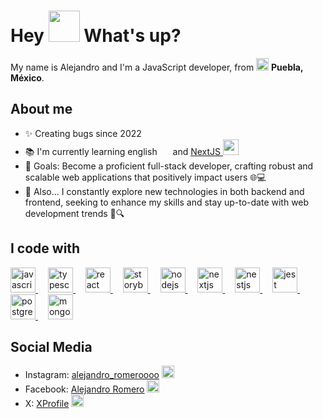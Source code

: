<h1> Hey <img src="https://emojis.slackmojis.com/emojis/images/1577305505/7373/hand_wave.gif?1577305505" width="50" /> What's up?</h1>

<p> My name is Alejandro and I'm a JavaScript developer, from <img src="https://emojicdn.elk.sh/🇲🇽" width="20" /> <b>Puebla, México</b>. </p>

## About me

- ✨ Creating bugs since 2022
- 📚 I'm currently learning english <img src="https://cdn-icons-png.flaticon.com/128/197/197484.png" width="17" />  and <a href="https://nextjs.org" target="_blank">NextJS <img src="https://cdn.jsdelivr.net/gh/devicons/devicon/icons/nextjs/nextjs-original.svg" height="25" alt="nextjs logo"  /></a>
- 🎯 Goals: Become a proficient full-stack developer, crafting robust and scalable web applications that positively impact users 🌐💻
- 🎲 Also... I constantly explore new technologies in both backend and frontend, seeking to enhance my skills and stay up-to-date with web development trends 🔄🔍

## I code with

<div align="left">
  <a href="https://developer.mozilla.org/en-US/docs/Web/JavaScript" target="_blank">
    <img src="https://cdn.jsdelivr.net/gh/devicons/devicon/icons/javascript/javascript-original.svg" height="40" alt="javascript logo"  />
  </a>
  <img width="12" />
  <a href="https://www.typescriptlang.org" target="_blank">
    <img src="https://cdn.jsdelivr.net/gh/devicons/devicon/icons/typescript/typescript-original.svg" height="40" alt="typescript logo"  />
  </a>
  <img width="12" />
  <a href="https://react.dev" target="_blank">
  <img src="https://cdn.jsdelivr.net/gh/devicons/devicon/icons/react/react-original.svg" height="40" alt="react logo"  />
  </a>
  <img width="12" />
  <a href="https://storybook.js.org" target="_blank">
    <img src="https://cdn.jsdelivr.net/gh/devicons/devicon/icons/storybook/storybook-original.svg" height="40" alt="storybook logo"  />
  </a>
  <img width="12" />
  <a href="https://nodejs.org" target="_blank">
    <img src="https://cdn.jsdelivr.net/gh/devicons/devicon/icons/nodejs/nodejs-original.svg" height="40" alt="nodejs logo"  />
  </a>
  <img width="12" />
  <a href="https://nextjs.org" target="_blank">
    <img src="https://cdn.jsdelivr.net/gh/devicons/devicon/icons/nextjs/nextjs-original.svg" height="40" alt="nextjs logo"  />
  </a>
  <img width="12" />
  <a href="https://nestjs.com" target="_blank">
    <img src="https://cdn.jsdelivr.net/gh/devicons/devicon/icons/nestjs/nestjs-original.svg" height="40" alt="nestjs logo"  />
  </a>
  <img width="12" />
  <a href="https://jestjs.io" target="_blank">
    <img src="https://cdn.jsdelivr.net/gh/devicons/devicon/icons/jest/jest-plain.svg" height="40" alt="jest logo"  />
  </a>
  <img width="12" />
  <a href="https://www.postgresql.org/docs/" target="_blank">
    <img src="https://cdn.jsdelivr.net/gh/devicons/devicon/icons/postgresql/postgresql-original.svg" height="40" alt="postgresql logo"  />
  </a>
  <img width="12" />
  <a href="https://docs.mongodb.com/" target="_blank">
    <img src="https://cdn.jsdelivr.net/gh/devicons/devicon/icons/mongodb/mongodb-original.svg" height="40" alt="mongodb logo"  />
  </a>
</div>

## Social Media

- Instagram: [alejandro_romeroooo](https://www.instagram.com/alejandro_romeroooo/) <img src="https://img.icons8.com/fluent/48/000000/instagram-new.png" width="20" />
- Facebook: [Alejandro Romero](https://www.facebook.com/profile.php?id=61553926479601) <img src="https://img.icons8.com/fluent/48/000000/facebook-new.png" width="20" />
- X: [XProfile](https://www.x.com/xprofile/) <img src="https://emojicdn.elk.sh/❌" width="20" />
